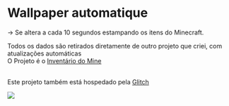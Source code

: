 ﻿# Wallpaper automatique

-> Se altera a cada 10 segundos estampando os itens do Minecraft.

Todos os dados são retirados diretamente de outro projeto que criei, com atualizações automáticas<br>
O Projeto é o [Inventário do Mine](https://github.com/odnols/Inventario-mine) <br><br>

Este projeto também está hospedado pela [Glitch](https://wallpaper-mine.glitch.me)

<img src="https://user-images.githubusercontent.com/56841881/135699380-e2d0ba53-00c2-44ef-ba2b-a1cc0ba71b34.png">